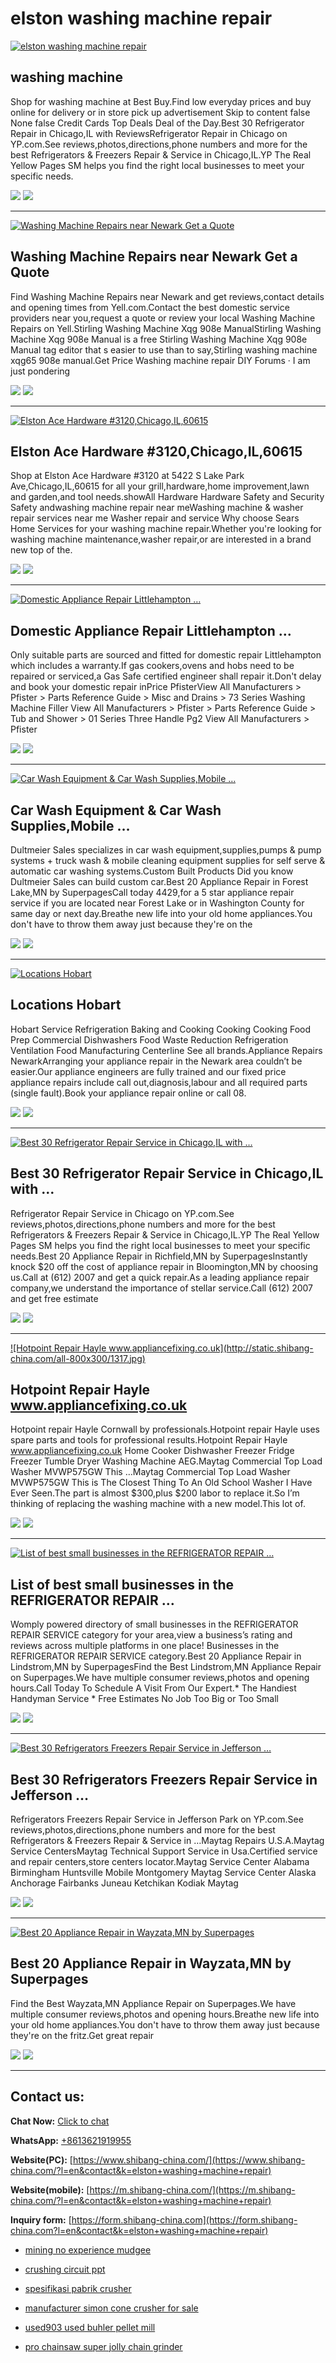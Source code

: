 # elston washing machine repair

<a href="https://swt.shibang-china.com/?l=en&img&k=elston+washing+machine+repair" target="_blank">![elston washing machine repair](http://static.shibang-china.com/all-800x300/1222.jpg)</a>

## washing machine
Shop for washing machine at Best Buy.Find low everyday prices and buy online for delivery or in store pick up advertisement Skip to content false None false Credit Cards Top Deals Deal of the Day.Best 30 Refrigerator Repair in Chicago,IL with ReviewsRefrigerator Repair in Chicago on YP.com.See reviews,photos,directions,phone numbers and more for the best Refrigerators &amp; Freezers Repair &amp; Service in Chicago,IL.YP The Real Yellow Pages SM helps you find the right local businesses to meet your specific needs.


<a href="https://whatsapp.shibangsoft.com/WhatsApp.php" target="_blank" title="WhatsApp">![](http://static.shibang-china.com/icon/whatsapp.png)</a> <a href="https://swt.shibang-china.com/?l=en&icon&k=elston+washing+machine+repair" target="_blank">![](http://static.shibang-china.com/icon/chat-en.png)</a>

---

<a href="https://swt.shibang-china.com/?l=en&img&k=elston+washing+machine+repair" target="_blank">![Washing Machine Repairs near Newark Get a Quote](http://static.shibang-china.com/all-800x300/892.jpg)</a>

## Washing Machine Repairs near Newark Get a Quote
Find Washing Machine Repairs near Newark and get reviews,contact details and opening times from Yell.com.Contact the best domestic service providers near you,request a quote or review your local Washing Machine Repairs on Yell.Stirling Washing Machine Xqg 908e ManualStirling Washing Machine Xqg 908e Manual is a free Stirling Washing Machine Xqg 908e Manual tag editor that s easier to use than to say,Stirling washing machine xqg65 908e manual.Get Price Washing machine repair DIY Forums &#183; I am just pondering


<a href="https://whatsapp.shibangsoft.com/WhatsApp.php" target="_blank" title="WhatsApp">![](http://static.shibang-china.com/icon/whatsapp.png)</a> <a href="https://swt.shibang-china.com/?l=en&icon&k=elston+washing+machine+repair" target="_blank">![](http://static.shibang-china.com/icon/chat-en.png)</a>

---

<a href="https://swt.shibang-china.com/?l=en&img&k=elston+washing+machine+repair" target="_blank">![Elston Ace Hardware #3120,Chicago,IL,60615](http://static.shibang-china.com/all-800x300/988.jpg)</a>

## Elston Ace Hardware #3120,Chicago,IL,60615
Shop at Elston Ace Hardware #3120 at 5422 S Lake Park Ave,Chicago,IL,60615 for all your grill,hardware,home improvement,lawn and garden,and tool needs.showAll Hardware Hardware Safety and Security Safety andwashing machine repair near meWashing machine &amp; washer repair services near me Washer repair and service Why choose Sears Home Services for your washing machine repair.Whether you're looking for washing machine maintenance,washer repair,or are interested in a brand new top of the.


<a href="https://whatsapp.shibangsoft.com/WhatsApp.php" target="_blank" title="WhatsApp">![](http://static.shibang-china.com/icon/whatsapp.png)</a> <a href="https://swt.shibang-china.com/?l=en&icon&k=elston+washing+machine+repair" target="_blank">![](http://static.shibang-china.com/icon/chat-en.png)</a>

---

<a href="https://swt.shibang-china.com/?l=en&img&k=elston+washing+machine+repair" target="_blank">![Domestic Appliance Repair Littlehampton …](http://static.shibang-china.com/all-800x300/1304.jpg)</a>

## Domestic Appliance Repair Littlehampton …
Only suitable parts are sourced and fitted for domestic repair Littlehampton which includes a warranty.If gas cookers,ovens and hobs need to be repaired or serviced,a Gas Safe certified engineer shall repair it.Don't delay and book your domestic repair inPrice PfisterView All Manufacturers &gt; Pfister &gt; Parts Reference Guide &gt; Misc and Drains &gt; 73 Series Washing Machine Filler View All Manufacturers &gt; Pfister &gt; Parts Reference Guide &gt; Tub and Shower &gt; 01 Series Three Handle Pg2 View All Manufacturers &gt; Pfister


<a href="https://whatsapp.shibangsoft.com/WhatsApp.php" target="_blank" title="WhatsApp">![](http://static.shibang-china.com/icon/whatsapp.png)</a> <a href="https://swt.shibang-china.com/?l=en&icon&k=elston+washing+machine+repair" target="_blank">![](http://static.shibang-china.com/icon/chat-en.png)</a>

---

<a href="https://swt.shibang-china.com/?l=en&img&k=elston+washing+machine+repair" target="_blank">![Car Wash Equipment &amp; Car Wash Supplies,Mobile …](http://static.shibang-china.com/all-800x300/1078.jpg)</a>

## Car Wash Equipment &amp; Car Wash Supplies,Mobile …
Dultmeier Sales specializes in car wash equipment,supplies,pumps &amp; pump systems + truck wash &amp; mobile cleaning equipment supplies for self serve &amp; automatic car washing systems.Custom Built Products Did you know Dultmeier Sales can build custom car.Best 20 Appliance Repair in Forest Lake,MN by SuperpagesCall today 4429,for a 5 star appliance repair service if you are located near Forest Lake or in Washington County for same day or next day.Breathe new life into your old home appliances.You don't have to throw them away just because they're on the


<a href="https://whatsapp.shibangsoft.com/WhatsApp.php" target="_blank" title="WhatsApp">![](http://static.shibang-china.com/icon/whatsapp.png)</a> <a href="https://swt.shibang-china.com/?l=en&icon&k=elston+washing+machine+repair" target="_blank">![](http://static.shibang-china.com/icon/chat-en.png)</a>

---

<a href="https://swt.shibang-china.com/?l=en&img&k=elston+washing+machine+repair" target="_blank">![Locations Hobart](http://static.shibang-china.com/all-800x300/253.jpg)</a>

## Locations Hobart
Hobart Service Refrigeration Baking and Cooking Cooking Cooking Food Prep Commercial Dishwashers Food Waste Reduction Refrigeration Ventilation Food Manufacturing Centerline See all brands.Appliance Repairs NewarkArranging your appliance repair in the Newark area couldn’t be easier.Our appliance engineers are fully trained and our fixed price appliance repairs include call out,diagnosis,labour and all required parts (single fault).Book your appliance repair online or call 08.


<a href="https://whatsapp.shibangsoft.com/WhatsApp.php" target="_blank" title="WhatsApp">![](http://static.shibang-china.com/icon/whatsapp.png)</a> <a href="https://swt.shibang-china.com/?l=en&icon&k=elston+washing+machine+repair" target="_blank">![](http://static.shibang-china.com/icon/chat-en.png)</a>

---

<a href="https://swt.shibang-china.com/?l=en&img&k=elston+washing+machine+repair" target="_blank">![Best 30 Refrigerator Repair Service in Chicago,IL with …](http://static.shibang-china.com/all-800x300/1254.jpg)</a>

## Best 30 Refrigerator Repair Service in Chicago,IL with …
Refrigerator Repair Service in Chicago on YP.com.See reviews,photos,directions,phone numbers and more for the best Refrigerators &amp; Freezers Repair &amp; Service in Chicago,IL.YP The Real Yellow Pages SM helps you find the right local businesses to meet your specific needs.Best 20 Appliance Repair in Richfield,MN by SuperpagesInstantly knock $20 off the cost of appliance repair in Bloomington,MN by choosing us.Call at (612) 2007 and get a quick repair.As a leading appliance repair company,we understand the importance of stellar service.Call (612) 2007 and get free estimate


<a href="https://whatsapp.shibangsoft.com/WhatsApp.php" target="_blank" title="WhatsApp">![](http://static.shibang-china.com/icon/whatsapp.png)</a> <a href="https://swt.shibang-china.com/?l=en&icon&k=elston+washing+machine+repair" target="_blank">![](http://static.shibang-china.com/icon/chat-en.png)</a>

---

<a href="https://swt.shibang-china.com/?l=en&img&k=elston+washing+machine+repair" target="_blank">![Hotpoint Repair Hayle www.appliancefixing.co.uk](http://static.shibang-china.com/all-800x300/1317.jpg)</a>

## Hotpoint Repair Hayle www.appliancefixing.co.uk
Hotpoint repair Hayle Cornwall by professionals.Hotpoint repair Hayle uses spare parts and tools for professional results.Hotpoint Repair Hayle www.appliancefixing.co.uk Home Cooker Dishwasher Freezer Fridge Freezer Tumble Dryer Washing Machine AEG.Maytag Commercial Top Load Washer MVWP575GW This …Maytag Commercial Top Load Washer MVWP575GW This is The Closest Thing To An Old School Washer I Have Ever Seen.The part is almost $300,plus $200 labor to replace it.So I’m thinking of replacing the washing machine with a new model.This lot of.


<a href="https://whatsapp.shibangsoft.com/WhatsApp.php" target="_blank" title="WhatsApp">![](http://static.shibang-china.com/icon/whatsapp.png)</a> <a href="https://swt.shibang-china.com/?l=en&icon&k=elston+washing+machine+repair" target="_blank">![](http://static.shibang-china.com/icon/chat-en.png)</a>

---

<a href="https://swt.shibang-china.com/?l=en&img&k=elston+washing+machine+repair" target="_blank">![List of best small businesses in the REFRIGERATOR REPAIR …](http://static.shibang-china.com/all-800x300/1523.jpg)</a>

## List of best small businesses in the REFRIGERATOR REPAIR …
Womply powered directory of small businesses in the REFRIGERATOR REPAIR SERVICE category for your area,view a business’s rating and reviews across multiple platforms in one place! Businesses in the REFRIGERATOR REPAIR SERVICE category.Best 20 Appliance Repair in Lindstrom,MN by SuperpagesFind the Best Lindstrom,MN Appliance Repair on Superpages.We have multiple consumer reviews,photos and opening hours.Call Today To Schedule A Visit From Our Expert.* The Handiest Handyman Service * Free Estimates No Job Too Big or Too Small


<a href="https://whatsapp.shibangsoft.com/WhatsApp.php" target="_blank" title="WhatsApp">![](http://static.shibang-china.com/icon/whatsapp.png)</a> <a href="https://swt.shibang-china.com/?l=en&icon&k=elston+washing+machine+repair" target="_blank">![](http://static.shibang-china.com/icon/chat-en.png)</a>

---

<a href="https://swt.shibang-china.com/?l=en&img&k=elston+washing+machine+repair" target="_blank">![Best 30 Refrigerators Freezers Repair Service in Jefferson …](http://static.shibang-china.com/all-800x300/387.jpg)</a>

## Best 30 Refrigerators Freezers Repair Service in Jefferson …
Refrigerators Freezers Repair Service in Jefferson Park on YP.com.See reviews,photos,directions,phone numbers and more for the best Refrigerators &amp; Freezers Repair &amp; Service in …Maytag Repairs U.S.A.Maytag Service CentersMaytag Technical Support Service in Usa.Certified service and repair centers,store centers locator.Maytag Service Center Alabama Birmingham Huntsville Mobile Montgomery Maytag Service Center Alaska Anchorage Fairbanks Juneau Ketchikan Kodiak Maytag


<a href="https://whatsapp.shibangsoft.com/WhatsApp.php" target="_blank" title="WhatsApp">![](http://static.shibang-china.com/icon/whatsapp.png)</a> <a href="https://swt.shibang-china.com/?l=en&icon&k=elston+washing+machine+repair" target="_blank">![](http://static.shibang-china.com/icon/chat-en.png)</a>

---

<a href="https://swt.shibang-china.com/?l=en&img&k=elston+washing+machine+repair" target="_blank">![Best 20 Appliance Repair in Wayzata,MN by Superpages](http://static.shibang-china.com/all-800x300/18.jpg)</a>

## Best 20 Appliance Repair in Wayzata,MN by Superpages
Find the Best Wayzata,MN Appliance Repair on Superpages.We have multiple consumer reviews,photos and opening hours.Breathe new life into your old home appliances.You don't have to throw them away just because they're on the fritz.Get great repair

<a href="https://whatsapp.shibangsoft.com/WhatsApp.php" target="_blank" title="WhatsApp">![](http://static.shibang-china.com/icon/whatsapp.png)</a> <a href="https://swt.shibang-china.com/?l=en&icon&k=elston+washing+machine+repair" target="_blank">![](http://static.shibang-china.com/icon/chat-en.png)</a>

---
## Contact us:

**Chat Now:** [Click to chat](https://swt.shibang-china.com?l=en&contact&k=elston+washing+machine+repair)

**WhatsApp:**  [+8613621919955](https://whatsapp.shibangsoft.com/WhatsApp.php)

**Website(PC):** [https://www.shibang-china.com/](https://www.shibang-china.com/?l=en&contact&k=elston+washing+machine+repair)

**Website(mobile):** [https://m.shibang-china.com/](https://m.shibang-china.com/?l=en&contact&k=elston+washing+machine+repair)

**Inquiry form:** [https://form.shibang-china.com](https://form.shibang-china.com?l=en&contact&k=elston+washing+machine+repair)

* [mining no experience mudgee](../128/mining%20no%20experience%20mudgee.md)

* [crushing circuit ppt](../136/crushing%20circuit%20ppt.md)

* [spesifikasi pabrik crusher](../139/spesifikasi%20pabrik%20crusher.md)

* [manufacturer simon cone crusher for sale](../133/manufacturer%20simon%20cone%20crusher%20for%20sale.md)

* [used903 used buhler pellet mill](../137/used903%20used%20buhler%20pellet%20mill.md)

* [pro chainsaw super jolly chain grinder](../131/pro%20chainsaw%20super%20jolly%20chain%20grinder.md)